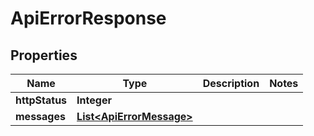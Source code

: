 

# ApiErrorResponse

## Properties

| Name | Type | Description | Notes |
| ------------ | ------------- | ------------- | ------------- |
| **httpStatus** | **Integer** |  |  |
| **messages** | [**List&lt;ApiErrorMessage&gt;**](ApiErrorMessage.md) |  |  |


